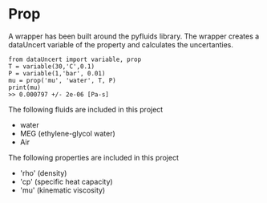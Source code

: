 # Prop

A wrapper has been built around the pyfluids library. The wrapper creates a dataUncert variable of the property and calculates the uncertanties.

```
from dataUncert import variable, prop
T = variable(30,'C',0.1)
P = variable(1,'bar', 0.01)
mu = prop('mu', 'water', T, P)
print(mu)
>> 0.000797 +/- 2e-06 [Pa-s]
```

The following fluids are included in this project
 - water
 - MEG (ethylene-glycol water)
 - Air

The following properties are included in this project
 - 'rho' (density)
 - 'cp' (specific heat capacity)
 - 'mu' (kinematic viscosity)


